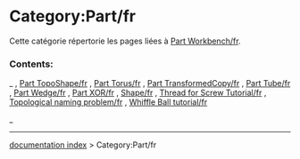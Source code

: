 # Category:Part/fr
Cette catégorie répertorie les pages liées à [Part Workbench/fr](Part_Workbench/fr.md).

### Contents:

_ , [Part TopoShape/fr](Part_TopoShape/fr.md) , [Part Torus/fr](Part_Torus/fr.md) , [Part TransformedCopy/fr](Part_TransformedCopy/fr.md) , [Part Tube/fr](Part_Tube/fr.md) , [Part Wedge/fr](Part_Wedge/fr.md) , [Part XOR/fr](Part_XOR/fr.md) , [Shape/fr](Shape/fr.md) , [Thread for Screw Tutorial/fr](Thread_for_Screw_Tutorial/fr.md) , [Topological naming problem/fr](Topological_naming_problem/fr.md) , [Whiffle Ball tutorial/fr](Whiffle_Ball_tutorial/fr.md)

_

---
[documentation index](../README.md) > Category:Part/fr
